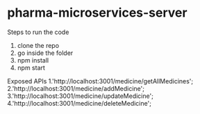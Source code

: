 # pharma-microservices-server

Steps to run the code
1. clone the repo
2. go inside the folder
3. npm install
4. npm start


Exposed APIs
1.'http://localhost:3001/medicine/getAllMedicines';
2.'http://localhost:3001/medicine/addMedicine';
3.'http://localhost:3001/medicine/updateMedicine';
4.'http://localhost:3001/medicine/deleteMedicine';
